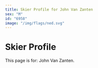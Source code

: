 ```yaml
---
title: Skier Profile for John Van Zanten
sex: "M"
id: "6958"
image: "/img/flags/ned.svg" 
---
```


# Skier Profile

This page is for: John Van Zanten.
    